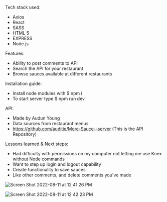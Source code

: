 Tech stack used:
- Axios
- React
- SASS
- HTML 5
- EXPRESS
- Node.js


Features:
- Ability to post comments to API
- Search the API for your restaurant
- Browse sauces available at different restaurants

Installation guide:
- Install node modules with $ npm i
- To start server type $ npm run dev

API: 
- Made by Audun Young
- Data sources from restaurant menus
- https://github.com/auditie/More-Sauce--server (This is the API Repository)


Lessons learned & Next steps:
- Had difficulty with permissions on my computer not letting me use Knex without Node commands
- Want to step up login and logout capability
- Create functionality to save sauces
- Like other comments, and delete comments you've made

![Screen Shot 2022-08-11 at 12 41 26 PM](https://user-images.githubusercontent.com/92393777/184215365-86a012c4-b501-470e-b426-6bcf477b30e0.png)

![Screen Shot 2022-08-11 at 12 42 23 PM](https://user-images.githubusercontent.com/92393777/184215378-e48be4b1-b8f2-4faa-8316-4ddcb81e3686.png)
